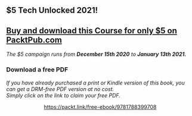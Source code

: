 


## $5 Tech Unlocked 2021!
[Buy and download this Course for only $5 on PacktPub.com](https://www.packtpub.com/product/puppet-mastering-infrastructure-automation/9781788399708)
-----
*The $5 campaign         runs from __December 15th 2020__ to __January 13th 2021.__*

### Download a free PDF

 <i>If you have already purchased a print or Kindle version of this book, you can get a DRM-free PDF version at no cost.<br>Simply click on the link to claim your free PDF.</i>
<p align="center"> <a href="https://packt.link/free-ebook/9781788399708">https://packt.link/free-ebook/9781788399708 </a> </p>